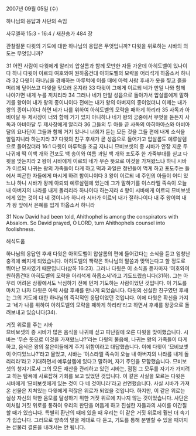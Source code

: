 2007년 09월 05일 (수)

하나님의 응답과 사단의 속임



사무엘하 15:3 - 16:4 / 새찬송가 484 장


관찰질문
다윗의 기도에 대한 하나님의 응답은 무엇입니까?
다윗을 위로하는 시바의 의도는 무엇입니까?

31 어떤 사람이 다윗에게 알리되 압살롬과 함께 모반한 자들 가운데 아히도벨이 있나이다 하니 다윗이 이르되 여호와여 원하옵건대 아히도벨의 모략을 어리석게 하옵소서 하니라 32 다윗이 하나님을 경배하는 마루턱에 이를 때에 아렉 사람 후새가 옷을 찢고 흙을 머리에 덮어쓰고 다윗을 맞으러 온지라 33 다윗이 그에게 이르되 네가 만일 나와 함께 나아가면 내게 누를 끼치리라 34 그러나 네가 만일 성읍으로 돌아가서 압살롬에게 말하기를 왕이여 내가 왕의 종이니이다 전에는 내가 왕의 아버지의 종이었더니 이제는 내가 왕의 종이니이다 하면 네가 나를 위하여 아히도벨의 모략을 패하게 하리라 35 사독과 아비아달 두 제사장이 너와 함께 거기 있지 아니하냐 네가 왕의 궁중에서 무엇을 듣든지 사독과 아비아달 두 제사장에게 알리라 36 그들의 두 아들 곧 사독의 아히마아스와 아비아달의 요나단이 그들과 함께 거기 있나니 너희가 듣는 모든 것을 그들 편에 내게 소식을 알릴지니라 하는지라 37 다윗의 친구 후새가 곧 성읍으로 들어가고 압살롬도 예루살렘으로 들어갔더라 16:1 다윗이 마루턱을 조금 지나니 므비보셋의 종 시바가 안장 지운 두 나귀에 떡 이백 개와 건포도 백 송이와 여름 과일 백 개와 포도주 한 가죽부대를 싣고 다윗을 맞는지라 
2 왕이 시바에게 이르되 네가 무슨 뜻으로 이것을 가져왔느냐 하니 시바가 이르되 나귀는 왕의 가족들이 타게 하고 떡과 과일은 청년들이 먹게 하고 포도주는 들에서 피곤한 자들에게 마시게 하려 함이니이다 3 왕이 이르되 네 주인의 아들이 어디 있느냐 하니 시바가 왕께 아뢰되 예루살렘에 있는데 그가 말하기를 이스라엘 족속이 오늘 내 아버지의 나라를 내게 돌리리라 하나이다 하는지라 4 왕이 시바에게 이르되 므비보셋에게 있는 것이 다 네 것이니라 하니라 시바가 이르되 내가 절하나이다 내 주 왕이여 내가 왕 앞에서 은혜를 입게 하옵소서 하니라  

31 Now David had been told, Ahithophel is among the conspirators with Absalom. So David prayed, O LORD, turn Ahithophels counsel into foolishness.

해석도움





하나님의 응답인 후새  다윗은 아히도벨이 압살롬의 편에 들어갔다는 소식을 듣고 엄청난 충격에 빠지게 되었습니다. 아히도벨의 책략은 하나님의 말씀과 맞먹는다고 할 정도로 뛰어난 모사였기 때문입니다(삼하 16:23). 그러나 다윗은 이 소식을 듣자마자 ‘여호와여 원하옵건대 아히도벨의 모략을 어리석게 하옵소서’라고 기도드렸습니다(31하). 그는 아무리 어려운 상황에서도 낙심하기 전에 먼저 기도하는 사람이었던 것입니다. 이 기도를 마치고 나자 다윗은 아렉 사람 후새를 만나게 되었습니다. 다윗의 신실한 친구였던 후새는 그의 기도에 대한 하나님의 즉각적인 응답이었던 것입니다. 이에 다윗은 확신을 가지고 ‘네가 나를 위하여 아히도벨의 모략을 패하게 하리라’라고 하면서 후새를 왕궁으로 돌려보내고 있습니다(34).   

거짓 위로를 주는 시바  
므비보셋의 종 시바가 많은 음식을 나귀에 싣고 피난길에 오른 다윗을 맞이했습니다. 시바는 ‘무슨 뜻으로 이것을 가져왔느냐?’라는 다윗의 물음에, 나귀는 왕의 가족들이 타게 하고, 음식은 왕의 젊은이들에게 주기 위함이라고 대답했습니다. 이에 다윗이 ‘므비보셋이 어디있느냐?’라고 물었고, 시바는 ‘이스라엘 족속이 오늘 내 아버지의 나라를 내게 돌리리라’라고 기대하면서 예루살렘에 있다고 말하며, 자기 주인을 모함했습니다. 므비보셋의 청지기로서 그의 모든 재산을 관리하고 있던 시바는, 점점 그 모두를 자기가 가지려고 하는 탐욕에 사로잡혀 기회를 보고 있었던 것입니다. 이 같은 사실을 모르는 다윗은 시바에게 ‘므비보셋에게 있는 것이 다 네 것이니라’라고 선언했습니다. 사실 시바가 가져온 선물은 지쳐있는 다윗에게 적잖은 위로가 되었을 것입니다. 하지만, 이 같은 위로는 실상 자신의 악한 음모를 달성하기 위한 거짓 위로에 지나지 않는 것이었습니다. 사단은 이처럼 거짓 위로를 통하여 우리의 판단을 어둡게 하고 진실한 자들과의 사이를 이간질할 때가 있습니다. 특별히 환난의 때에 있을 때 우리는 이 같은 거짓 위로에 훨씬 더 속기가 쉽습니다. 그러므로 양측의 말을 제대로 다 듣고, 기도를 통해 분별할 수 있을 때까지는 섣불리 결론을 내려서는 안 됩니다.
